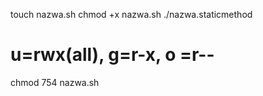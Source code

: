 touch nazwa.sh
chmod +x nazwa.sh
./nazwa.staticmethod

# u=rwx(all), g=r-x, o =r--
chmod 754 nazwa.sh

